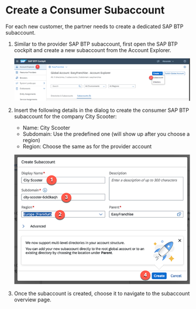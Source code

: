# Create a Consumer Subaccount

For each new customer, the partner needs to create a dedicated SAP BTP subaccount.

1. Similar to the provider SAP BTP subaccount, first open the SAP BTP cockpit and create a new subaccount from the Account Explorer.

   ![](images/Create-Subaccount-1.png)

2. Insert the following details in the dialog to create the consumer SAP BTP subaccount for the company City Scooter:
    * Name: City Scooter
    * Subdomain: Use the predefined one (will show up after you choose a region)
    * Region: Choose the same as for the provider account

   ![](images/Create-Subaccount-2.png)

3. Once the subaccount is created, choose it to navigate to the subaccount overview page.
